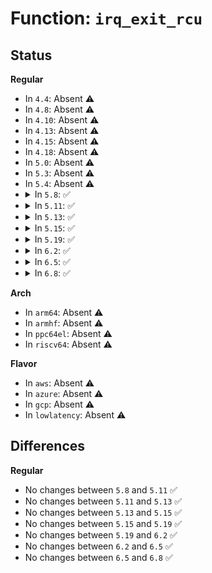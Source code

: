 # Function: <code>irq_exit_rcu</code>

## Status
<b>Regular</b>
<ul>
<li>
In <code>4.4</code>: Absent ⚠️
</li>
<li>
In <code>4.8</code>: Absent ⚠️
</li>
<li>
In <code>4.10</code>: Absent ⚠️
</li>
<li>
In <code>4.13</code>: Absent ⚠️
</li>
<li>
In <code>4.15</code>: Absent ⚠️
</li>
<li>
In <code>4.18</code>: Absent ⚠️
</li>
<li>
In <code>5.0</code>: Absent ⚠️
</li>
<li>
In <code>5.3</code>: Absent ⚠️
</li>
<li>
In <code>5.4</code>: Absent ⚠️
</li>
<li>
<details>
<summary>In <code>5.8</code>: ✅</summary>

```c
void irq_exit_rcu();
```

**Collision:** Unique Global

**Inline:** No

**Transformation:** False

**Instances:**

```
In kernel/softirq.c (ffffffff810af880)
Location: kernel/softirq.c:427
Inline: False
Direct callers:
  - arch/x86/entry/common.c:xen_pv_evtchn_do_upcall
  - arch/x86/xen/enlighten_hvm.c:sysvec_xen_hvm_callback
  - arch/x86/hyperv/hv_init.c:sysvec_hyperv_reenlightenment
  - arch/x86/kernel/irq.c:sysvec_kvm_posted_intr_wakeup_ipi
  - arch/x86/kernel/irq.c:sysvec_x86_platform_ipi
  - arch/x86/kernel/irq.c:common_interrupt
  - arch/x86/kernel/irq_work.c:sysvec_irq_work
  - arch/x86/kernel/cpu/mce/amd.c:sysvec_deferred_error
  - arch/x86/kernel/cpu/mce/threshold.c:sysvec_threshold
  - arch/x86/kernel/cpu/mce/therm_throt.c:sysvec_thermal
  - arch/x86/kernel/cpu/mshyperv.c:sysvec_hyperv_stimer0
  - arch/x86/kernel/cpu/mshyperv.c:sysvec_hyperv_callback
  - arch/x86/kernel/cpu/acrn.c:sysvec_acrn_hv_callback
  - arch/x86/kernel/smp.c:sysvec_call_function_single
  - arch/x86/kernel/smp.c:sysvec_call_function
  - arch/x86/kernel/smp.c:sysvec_reboot
  - arch/x86/kernel/apic/apic.c:sysvec_error_interrupt
  - arch/x86/kernel/apic/apic.c:sysvec_spurious_apic_interrupt
  - arch/x86/kernel/apic/apic.c:spurious_interrupt
  - arch/x86/kernel/apic/apic.c:sysvec_apic_timer_interrupt
  - arch/x86/kernel/apic/vector.c:sysvec_irq_move_cleanup
  - arch/x86/platform/uv/tlb_uv.c:sysvec_uv_bau_message
```
**Symbols:**

```
ffffffff810af880-ffffffff810af942: irq_exit_rcu (STB_GLOBAL)
```
</details>
</li>
<li>
<details>
<summary>In <code>5.11</code>: ✅</summary>

```c
void irq_exit_rcu();
```

**Collision:** Unique Global

**Inline:** No

**Transformation:** False

**Instances:**

```
In kernel/softirq.c (ffffffff810ab010)
Location: kernel/softirq.c:430
Inline: False
Direct callers:
  - arch/x86/entry/common.c:xen_pv_evtchn_do_upcall
  - arch/x86/xen/enlighten_hvm.c:sysvec_xen_hvm_callback
  - arch/x86/hyperv/hv_init.c:sysvec_hyperv_reenlightenment
  - arch/x86/kernel/irq.c:sysvec_kvm_posted_intr_wakeup_ipi
  - arch/x86/kernel/irq.c:sysvec_x86_platform_ipi
  - arch/x86/kernel/irq.c:common_interrupt
  - arch/x86/kernel/irq_work.c:sysvec_irq_work
  - arch/x86/kernel/cpu/mce/amd.c:sysvec_deferred_error
  - arch/x86/kernel/cpu/mce/threshold.c:sysvec_threshold
  - arch/x86/kernel/cpu/mce/therm_throt.c:sysvec_thermal
  - arch/x86/kernel/cpu/mshyperv.c:sysvec_hyperv_stimer0
  - arch/x86/kernel/cpu/mshyperv.c:sysvec_hyperv_callback
  - arch/x86/kernel/cpu/acrn.c:sysvec_acrn_hv_callback
  - arch/x86/kernel/smp.c:sysvec_call_function_single
  - arch/x86/kernel/smp.c:sysvec_call_function
  - arch/x86/kernel/smp.c:sysvec_reboot
  - arch/x86/kernel/apic/apic.c:sysvec_error_interrupt
  - arch/x86/kernel/apic/apic.c:sysvec_spurious_apic_interrupt
  - arch/x86/kernel/apic/apic.c:spurious_interrupt
  - arch/x86/kernel/apic/apic.c:sysvec_apic_timer_interrupt
  - arch/x86/kernel/apic/vector.c:sysvec_irq_move_cleanup
  - arch/x86/kernel/kvm.c:sysvec_kvm_asyncpf_interrupt
```
**Symbols:**

```
ffffffff810ab010-ffffffff810ab0d2: irq_exit_rcu (STB_GLOBAL)
```
</details>
</li>
<li>
<details>
<summary>In <code>5.13</code>: ✅</summary>

```c
void irq_exit_rcu();
```

**Collision:** Unique Global

**Inline:** No

**Transformation:** False

**Instances:**

```
In kernel/softirq.c (ffffffff810ac200)
Location: kernel/softirq.c:647
Inline: False
Direct callers:
  - arch/x86/entry/common.c:xen_pv_evtchn_do_upcall
  - arch/x86/xen/enlighten_hvm.c:sysvec_xen_hvm_callback
  - arch/x86/hyperv/hv_init.c:sysvec_hyperv_reenlightenment
  - arch/x86/kernel/irq.c:sysvec_thermal
  - arch/x86/kernel/irq.c:sysvec_kvm_posted_intr_wakeup_ipi
  - arch/x86/kernel/irq.c:sysvec_x86_platform_ipi
  - arch/x86/kernel/irq.c:common_interrupt
  - arch/x86/kernel/irq_work.c:sysvec_irq_work
  - arch/x86/kernel/cpu/mce/amd.c:sysvec_deferred_error
  - arch/x86/kernel/cpu/mce/threshold.c:sysvec_threshold
  - arch/x86/kernel/cpu/mshyperv.c:sysvec_hyperv_stimer0
  - arch/x86/kernel/cpu/mshyperv.c:sysvec_hyperv_callback
  - arch/x86/kernel/cpu/acrn.c:sysvec_acrn_hv_callback
  - arch/x86/kernel/smp.c:sysvec_call_function_single
  - arch/x86/kernel/smp.c:sysvec_call_function
  - arch/x86/kernel/smp.c:sysvec_reboot
  - arch/x86/kernel/apic/apic.c:sysvec_error_interrupt
  - arch/x86/kernel/apic/apic.c:sysvec_spurious_apic_interrupt
  - arch/x86/kernel/apic/apic.c:spurious_interrupt
  - arch/x86/kernel/apic/apic.c:sysvec_apic_timer_interrupt
  - arch/x86/kernel/apic/vector.c:sysvec_irq_move_cleanup
  - arch/x86/kernel/kvm.c:sysvec_kvm_asyncpf_interrupt
```
**Symbols:**

```
ffffffff810ac200-ffffffff810ac2c2: irq_exit_rcu (STB_GLOBAL)
```
</details>
</li>
<li>
<details>
<summary>In <code>5.15</code>: ✅</summary>

```c
void irq_exit_rcu();
```

**Collision:** Unique Global

**Inline:** No

**Transformation:** False

**Instances:**

```
In kernel/softirq.c (ffffffff810bd880)
Location: kernel/softirq.c:646
Inline: False
Direct callers:
  - arch/x86/entry/common.c:xen_pv_evtchn_do_upcall
  - arch/x86/xen/enlighten_hvm.c:sysvec_xen_hvm_callback
  - arch/x86/hyperv/hv_init.c:sysvec_hyperv_reenlightenment
  - arch/x86/kernel/irq.c:sysvec_thermal
  - arch/x86/kernel/irq.c:sysvec_kvm_posted_intr_wakeup_ipi
  - arch/x86/kernel/irq.c:sysvec_x86_platform_ipi
  - arch/x86/kernel/irq.c:common_interrupt
  - arch/x86/kernel/irq_work.c:sysvec_irq_work
  - arch/x86/kernel/cpu/mce/amd.c:sysvec_deferred_error
  - arch/x86/kernel/cpu/mce/threshold.c:sysvec_threshold
  - arch/x86/kernel/cpu/mshyperv.c:sysvec_hyperv_stimer0
  - arch/x86/kernel/cpu/mshyperv.c:sysvec_hyperv_callback
  - arch/x86/kernel/cpu/acrn.c:sysvec_acrn_hv_callback
  - arch/x86/kernel/smp.c:sysvec_call_function_single
  - arch/x86/kernel/smp.c:sysvec_call_function
  - arch/x86/kernel/smp.c:sysvec_reboot
  - arch/x86/kernel/apic/apic.c:sysvec_error_interrupt
  - arch/x86/kernel/apic/apic.c:sysvec_spurious_apic_interrupt
  - arch/x86/kernel/apic/apic.c:spurious_interrupt
  - arch/x86/kernel/apic/apic.c:sysvec_apic_timer_interrupt
  - arch/x86/kernel/apic/vector.c:sysvec_irq_move_cleanup
  - arch/x86/kernel/kvm.c:sysvec_kvm_asyncpf_interrupt
```
**Symbols:**

```
ffffffff810bd880-ffffffff810bd92d: irq_exit_rcu (STB_GLOBAL)
```
</details>
</li>
<li>
<details>
<summary>In <code>5.19</code>: ✅</summary>

```c
void irq_exit_rcu();
```

**Collision:** Unique Global

**Inline:** No

**Transformation:** False

**Instances:**

```
In kernel/softirq.c (ffffffff810d49b0)
Location: kernel/softirq.c:660
Inline: False
Direct callers:
  - arch/x86/entry/common.c:xen_pv_evtchn_do_upcall
  - arch/x86/xen/enlighten_hvm.c:sysvec_xen_hvm_callback
  - arch/x86/hyperv/hv_init.c:sysvec_hyperv_reenlightenment
  - arch/x86/kernel/irq.c:sysvec_thermal
  - arch/x86/kernel/irq.c:sysvec_kvm_posted_intr_wakeup_ipi
  - arch/x86/kernel/irq.c:sysvec_x86_platform_ipi
  - arch/x86/kernel/irq.c:common_interrupt
  - arch/x86/kernel/irq_work.c:sysvec_irq_work
  - arch/x86/kernel/cpu/mce/amd.c:sysvec_deferred_error
  - arch/x86/kernel/cpu/mce/threshold.c:sysvec_threshold
  - arch/x86/kernel/cpu/mshyperv.c:sysvec_hyperv_stimer0
  - arch/x86/kernel/cpu/mshyperv.c:sysvec_hyperv_callback
  - arch/x86/kernel/cpu/acrn.c:sysvec_acrn_hv_callback
  - arch/x86/kernel/smp.c:sysvec_call_function_single
  - arch/x86/kernel/smp.c:sysvec_call_function
  - arch/x86/kernel/apic/apic.c:sysvec_error_interrupt
  - arch/x86/kernel/apic/apic.c:sysvec_spurious_apic_interrupt
  - arch/x86/kernel/apic/apic.c:spurious_interrupt
  - arch/x86/kernel/apic/apic.c:sysvec_apic_timer_interrupt
  - arch/x86/kernel/apic/vector.c:sysvec_irq_move_cleanup
  - arch/x86/kernel/kvm.c:sysvec_kvm_asyncpf_interrupt
```
**Symbols:**

```
ffffffff810d49b0-ffffffff810d49c4: irq_exit_rcu (STB_GLOBAL)
```
</details>
</li>
<li>
<details>
<summary>In <code>6.2</code>: ✅</summary>

```c
void irq_exit_rcu();
```

**Collision:** Unique Global

**Inline:** No

**Transformation:** False

**Instances:**

```
In kernel/softirq.c (ffffffff810f3920)
Location: kernel/softirq.c:660
Inline: False
Direct callers:
  - arch/x86/entry/common.c:xen_pv_evtchn_do_upcall
  - arch/x86/xen/enlighten_hvm.c:sysvec_xen_hvm_callback
  - arch/x86/hyperv/hv_init.c:sysvec_hyperv_reenlightenment
  - arch/x86/kernel/irq.c:sysvec_thermal
  - arch/x86/kernel/irq.c:sysvec_kvm_posted_intr_wakeup_ipi
  - arch/x86/kernel/irq.c:sysvec_x86_platform_ipi
  - arch/x86/kernel/irq.c:common_interrupt
  - arch/x86/kernel/irq_work.c:sysvec_irq_work
  - arch/x86/kernel/cpu/mce/amd.c:sysvec_deferred_error
  - arch/x86/kernel/cpu/mce/threshold.c:sysvec_threshold
  - arch/x86/kernel/cpu/mshyperv.c:sysvec_hyperv_stimer0
  - arch/x86/kernel/cpu/mshyperv.c:sysvec_hyperv_callback
  - arch/x86/kernel/cpu/acrn.c:sysvec_acrn_hv_callback
  - arch/x86/kernel/smp.c:sysvec_call_function_single
  - arch/x86/kernel/smp.c:sysvec_call_function
  - arch/x86/kernel/apic/apic.c:sysvec_error_interrupt
  - arch/x86/kernel/apic/apic.c:sysvec_spurious_apic_interrupt
  - arch/x86/kernel/apic/apic.c:spurious_interrupt
  - arch/x86/kernel/apic/apic.c:sysvec_apic_timer_interrupt
  - arch/x86/kernel/apic/vector.c:sysvec_irq_move_cleanup
  - arch/x86/kernel/kvm.c:sysvec_kvm_asyncpf_interrupt
```
**Symbols:**

```
ffffffff810f3920-ffffffff810f3934: irq_exit_rcu (STB_GLOBAL)
```
</details>
</li>
<li>
<details>
<summary>In <code>6.5</code>: ✅</summary>

```c
void irq_exit_rcu();
```

**Collision:** Unique Global

**Inline:** No

**Transformation:** False

**Instances:**

```
In kernel/softirq.c (ffffffff810ffc70)
Location: kernel/softirq.c:642
Inline: False
Direct callers:
  - arch/x86/entry/common.c:xen_pv_evtchn_do_upcall
  - arch/x86/xen/enlighten_hvm.c:sysvec_xen_hvm_callback
  - arch/x86/hyperv/hv_init.c:sysvec_hyperv_reenlightenment
  - arch/x86/kernel/irq.c:sysvec_thermal
  - arch/x86/kernel/irq.c:sysvec_kvm_posted_intr_wakeup_ipi
  - arch/x86/kernel/irq.c:sysvec_x86_platform_ipi
  - arch/x86/kernel/irq.c:common_interrupt
  - arch/x86/kernel/irq_work.c:sysvec_irq_work
  - arch/x86/kernel/cpu/mce/amd.c:sysvec_deferred_error
  - arch/x86/kernel/cpu/mce/threshold.c:sysvec_threshold
  - arch/x86/kernel/cpu/mshyperv.c:sysvec_hyperv_stimer0
  - arch/x86/kernel/cpu/mshyperv.c:sysvec_hyperv_callback
  - arch/x86/kernel/cpu/acrn.c:sysvec_acrn_hv_callback
  - arch/x86/kernel/smp.c:sysvec_call_function_single
  - arch/x86/kernel/smp.c:sysvec_call_function
  - arch/x86/kernel/apic/apic.c:sysvec_error_interrupt
  - arch/x86/kernel/apic/apic.c:sysvec_spurious_apic_interrupt
  - arch/x86/kernel/apic/apic.c:spurious_interrupt
  - arch/x86/kernel/apic/apic.c:sysvec_apic_timer_interrupt
  - arch/x86/kernel/apic/vector.c:sysvec_irq_move_cleanup
  - arch/x86/kernel/kvm.c:sysvec_kvm_asyncpf_interrupt
```
**Symbols:**

```
ffffffff810ffc70-ffffffff810ffc84: irq_exit_rcu (STB_GLOBAL)
```
</details>
</li>
<li>
<details>
<summary>In <code>6.8</code>: ✅</summary>

```c
void irq_exit_rcu();
```

**Collision:** Unique Global

**Inline:** No

**Transformation:** False

**Instances:**

```
In kernel/softirq.c (ffffffff81109390)
Location: kernel/softirq.c:642
Inline: False
Direct callers:
  - arch/x86/entry/common.c:xen_pv_evtchn_do_upcall
  - arch/x86/xen/enlighten_hvm.c:sysvec_xen_hvm_callback
  - arch/x86/hyperv/hv_init.c:sysvec_hyperv_reenlightenment
  - arch/x86/kernel/irq.c:sysvec_thermal
  - arch/x86/kernel/irq.c:sysvec_kvm_posted_intr_wakeup_ipi
  - arch/x86/kernel/irq.c:sysvec_x86_platform_ipi
  - arch/x86/kernel/irq.c:common_interrupt
  - arch/x86/kernel/irq_work.c:sysvec_irq_work
  - arch/x86/kernel/cpu/mce/amd.c:sysvec_deferred_error
  - arch/x86/kernel/cpu/mce/threshold.c:sysvec_threshold
  - arch/x86/kernel/cpu/mshyperv.c:sysvec_hyperv_stimer0
  - arch/x86/kernel/cpu/mshyperv.c:sysvec_hyperv_callback
  - arch/x86/kernel/cpu/acrn.c:sysvec_acrn_hv_callback
  - arch/x86/kernel/smp.c:sysvec_call_function_single
  - arch/x86/kernel/smp.c:sysvec_call_function
  - arch/x86/kernel/apic/apic.c:sysvec_error_interrupt
  - arch/x86/kernel/apic/apic.c:sysvec_spurious_apic_interrupt
  - arch/x86/kernel/apic/apic.c:spurious_interrupt
  - arch/x86/kernel/apic/apic.c:sysvec_apic_timer_interrupt
  - arch/x86/kernel/kvm.c:sysvec_kvm_asyncpf_interrupt
```
**Symbols:**

```
ffffffff81109390-ffffffff811093a4: irq_exit_rcu (STB_GLOBAL)
```
</details>
</li>
</ul>
<b>Arch</b>
<ul>
<li>
In <code>arm64</code>: Absent ⚠️
</li>
<li>
In <code>armhf</code>: Absent ⚠️
</li>
<li>
In <code>ppc64el</code>: Absent ⚠️
</li>
<li>
In <code>riscv64</code>: Absent ⚠️
</li>
</ul>
<b>Flavor</b>
<ul>
<li>
In <code>aws</code>: Absent ⚠️
</li>
<li>
In <code>azure</code>: Absent ⚠️
</li>
<li>
In <code>gcp</code>: Absent ⚠️
</li>
<li>
In <code>lowlatency</code>: Absent ⚠️
</li>
</ul>

## Differences
<b>Regular</b>
<ul>
<li>
No changes between <code>5.8</code> and <code>5.11</code> ✅
</li>
<li>
No changes between <code>5.11</code> and <code>5.13</code> ✅
</li>
<li>
No changes between <code>5.13</code> and <code>5.15</code> ✅
</li>
<li>
No changes between <code>5.15</code> and <code>5.19</code> ✅
</li>
<li>
No changes between <code>5.19</code> and <code>6.2</code> ✅
</li>
<li>
No changes between <code>6.2</code> and <code>6.5</code> ✅
</li>
<li>
No changes between <code>6.5</code> and <code>6.8</code> ✅
</li>
</ul>
